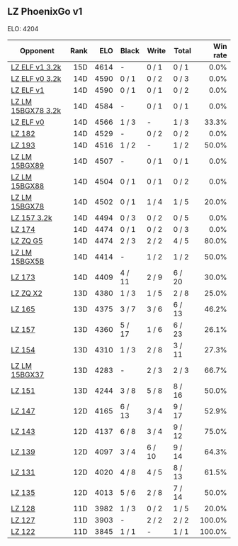 ## LZ PhoenixGo v1 ##

ELO: 4204

Opponent | Rank | ELO | Black | Write | Total | Win rate
---------|-----:|----:|-------|-------|-------|-------:
[LZ ELF v1 3.2k](LZ%20ELF%20v1%203.2k.md) | 15D | 4614 | - | 0 / 1 | 0 / 1 | 0.0%
[LZ ELF v0 3.2k](LZ%20ELF%20v0%203.2k.md) | 14D | 4590 | 0 / 1 | 0 / 2 | 0 / 3 | 0.0%
[LZ ELF v1](LZ%20ELF%20v1.md) | 14D | 4590 | 0 / 1 | 0 / 1 | 0 / 2 | 0.0%
[LZ LM 15BGX78 3.2k](LZ%20LM%2015BGX78%203.2k.md) | 14D | 4584 | - | 0 / 1 | 0 / 1 | 0.0%
[LZ ELF v0](LZ%20ELF%20v0.md) | 14D | 4566 | 1 / 3 | - | 1 / 3 | 33.3%
[LZ 182](LZ%20182.md) | 14D | 4529 | - | 0 / 2 | 0 / 2 | 0.0%
[LZ 193](LZ%20193.md) | 14D | 4516 | 1 / 2 | - | 1 / 2 | 50.0%
[LZ LM 15BGX89](LZ%20LM%2015BGX89.md) | 14D | 4507 | - | 0 / 1 | 0 / 1 | 0.0%
[LZ LM 15BGX88](LZ%20LM%2015BGX88.md) | 14D | 4504 | 0 / 1 | 0 / 1 | 0 / 2 | 0.0%
[LZ LM 15BGX78](LZ%20LM%2015BGX78.md) | 14D | 4502 | 0 / 1 | 1 / 4 | 1 / 5 | 20.0%
[LZ 157 3.2k](LZ%20157%203.2k.md) | 14D | 4494 | 0 / 3 | 0 / 2 | 0 / 5 | 0.0%
[LZ 174](LZ%20174.md) | 14D | 4474 | 0 / 1 | 0 / 2 | 0 / 3 | 0.0%
[LZ ZQ G5](LZ%20ZQ%20G5.md) | 14D | 4474 | 2 / 3 | 2 / 2 | 4 / 5 | 80.0%
[LZ LM 15BGX5B](LZ%20LM%2015BGX5B.md) | 14D | 4414 | - | 1 / 2 | 1 / 2 | 50.0%
[LZ 173](LZ%20173.md) | 14D | 4409 | 4 / 11 | 2 / 9 | 6 / 20 | 30.0%
[LZ ZQ X2](LZ%20ZQ%20X2.md) | 13D | 4380 | 1 / 3 | 1 / 5 | 2 / 8 | 25.0%
[LZ 165](LZ%20165.md) | 13D | 4375 | 3 / 7 | 3 / 6 | 6 / 13 | 46.2%
[LZ 157](LZ%20157.md) | 13D | 4360 | 5 / 17 | 1 / 6 | 6 / 23 | 26.1%
[LZ 154](LZ%20154.md) | 13D | 4310 | 1 / 3 | 2 / 8 | 3 / 11 | 27.3%
[LZ LM 15BGX37](LZ%20LM%2015BGX37.md) | 13D | 4283 | - | 2 / 3 | 2 / 3 | 66.7%
[LZ 151](LZ%20151.md) | 13D | 4244 | 3 / 8 | 5 / 8 | 8 / 16 | 50.0%
[LZ 147](LZ%20147.md) | 12D | 4165 | 6 / 13 | 3 / 4 | 9 / 17 | 52.9%
[LZ 143](LZ%20143.md) | 12D | 4137 | 6 / 8 | 3 / 4 | 9 / 12 | 75.0%
[LZ 139](LZ%20139.md) | 12D | 4097 | 3 / 4 | 6 / 10 | 9 / 14 | 64.3%
[LZ 131](LZ%20131.md) | 12D | 4020 | 4 / 8 | 4 / 5 | 8 / 13 | 61.5%
[LZ 135](LZ%20135.md) | 12D | 4013 | 5 / 6 | 2 / 8 | 7 / 14 | 50.0%
[LZ 128](LZ%20128.md) | 11D | 3982 | 1 / 3 | 0 / 2 | 1 / 5 | 20.0%
[LZ 127](LZ%20127.md) | 11D | 3903 | - | 2 / 2 | 2 / 2 | 100.0%
[LZ 122](LZ%20122.md) | 11D | 3845 | 1 / 1 | - | 1 / 1 | 100.0%
